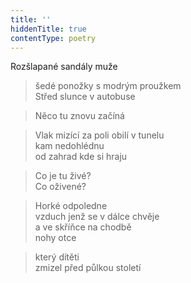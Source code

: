 ```yaml
---
title: ''
hiddenTitle: true
contentType: poetry
---
```


<section>

>   

</section>

<section>

>   

</section>

<section>

Rozšlapané sandály muže

> šedé ponožky s modrým proužkem  
> Střed slunce v autobuse

</section>

<section>

> Něco tu znovu začíná

</section>

<section>

> Vlak mizící za poli obilí v tunelu  
> kam nedohlédnu  
> od zahrad kde si hraju

</section>

<section>

> Co je tu živé?  
> Co oživené?

</section>

<section>

> Horké odpoledne  
> vzduch jenž se v dálce chvěje  
> a ve skříňce na chodbě  
> nohy otce

</section>

<section>

> který dítěti  
> zmizel před půlkou století

</section>
